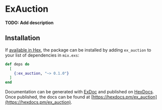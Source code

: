 # ExAuction
**TODO: Add description**

## Installation

If [available in Hex](https://hex.pm/docs/publish), the package can be installed
by adding `ex_auction` to your list of dependencies in `mix.exs`:

```elixir
def deps do
  [
    {:ex_auction, "~> 0.1.0"}
  ]
end
```

Documentation can be generated with [ExDoc](https://github.com/elixir-lang/ex_doc)
and published on [HexDocs](https://hexdocs.pm). Once published, the docs can
be found at [https://hexdocs.pm/ex_auction](https://hexdocs.pm/ex_auction).

